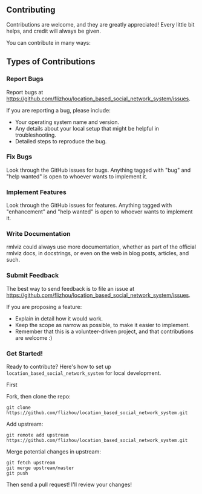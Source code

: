 ## Contributing

Contributions are welcome, and they are greatly appreciated! Every little bit
helps, and credit will always be given.

You can contribute in many ways:

## Types of Contributions


### Report Bugs

Report bugs at https://github.com/flizhou/location_based_social_network_system/issues.

If you are reporting a bug, please include:

* Your operating system name and version.
* Any details about your local setup that might be helpful in troubleshooting.
* Detailed steps to reproduce the bug.

### Fix Bugs

Look through the GitHub issues for bugs. Anything tagged with "bug" and "help
wanted" is open to whoever wants to implement it.

### Implement Features

Look through the GitHub issues for features. Anything tagged with "enhancement"
and "help wanted" is open to whoever wants to implement it.

### Write Documentation

rmlviz could always use more documentation, whether as part of the
official rmlviz docs, in docstrings, or even on the web in blog posts,
articles, and such.

### Submit Feedback

The best way to send feedback is to file an issue at https://github.com/flizhou/location_based_social_network_system/issues.

If you are proposing a feature:

* Explain in detail how it would work.
* Keep the scope as narrow as possible, to make it easier to implement.
* Remember that this is a volunteer-driven project, and that contributions
  are welcome :)
  
### Get Started!
Ready to contribute? Here's how to set up `location_based_social_network_system` for local development.

First

Fork, then clone the repo:
```
git clone https://github.com/flizhou/location_based_social_network_system.git
```

Add upstream:
```
git remote add upstream https://github.com/flizhou/location_based_social_network_system.git
```

Merge potential changes in upstream:
```
git fetch upstream
git merge upstream/master
git push
```

Then send a pull request! I'll review your changes!
